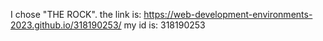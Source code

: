 I chose "THE ROCK".
the link is: https://web-development-environments-2023.github.io/318190253/
my id is: 318190253
